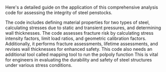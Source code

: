 Here's a detailed guide on the application of this comprehensive analysis code for assessing the integrity of steel penstocks. 

The code includes defining material properties for two types of steel, calculating stresses due to static and transient pressures, and determining wall thicknesses. 
The code assesses fracture risk by calculating stress intensity factors, limit load ratios, and geometric calibration factors. 
Additionally, it performs fracture assessments, lifetime assessments, and revises wall thicknesses for enhanced safety.
This code also needs an additional tool called mapping tool to run the polpoly function
This is vital for engineers in evaluating the durability and safety of steel structures under various stress conditions.
